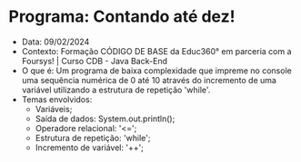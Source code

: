 # Programa: Contando até dez!
- Data: 09/02/2024
- Contexto: Formação CÓDIGO DE BASE da Educ360° em parceria com a Foursys! | Curso CDB - Java Back-End
- O que é: Um programa de baixa complexidade que impreme no console uma sequência numérica de 0 até 10 através do incremento de uma variável utilizando a estrutura de repetição 'while'.
- Temas envolvidos:
  - Variáveis;
  - Saída de dados: System.out.println();
  - Operadore relacional: '<=';
  - Estrutura de repetição: 'while';
  - Incremento de variável: '++';
